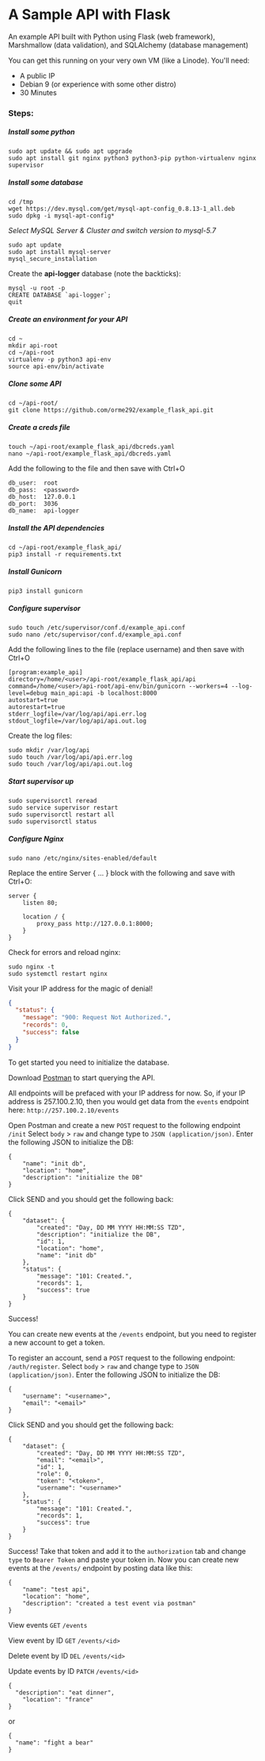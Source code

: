 # A Sample API with Flask

An example API built with Python using Flask (web framework), Marshmallow (data validation), and SQLAlchemy (database management)

You can get this running on your very own VM (like a Linode). You'll need:

* A public IP
* Debian 9 (or experience with some other distro)
* 30 Minutes

### Steps:

##### Install some python
```
sudo apt update && sudo apt upgrade
sudo apt install git nginx python3 python3-pip python-virtualenv nginx supervisor
```

##### Install some database
```
cd /tmp
wget https://dev.mysql.com/get/mysql-apt-config_0.8.13-1_all.deb
sudo dpkg -i mysql-apt-config*
```
*Select MySQL Server & Cluster and switch version to mysql-5.7*
```
sudo apt update
sudo apt install mysql-server
mysql_secure_installation
```
Create the **api-logger** database (note the backticks):
```
mysql -u root -p
CREATE DATABASE `api-logger`;
quit
```

##### Create an environment for your API
```
cd ~
mkdir api-root
cd ~/api-root
virtualenv -p python3 api-env
source api-env/bin/activate
```

##### Clone some API
```
cd ~/api-root/
git clone https://github.com/orme292/example_flask_api.git
```

##### Create a creds file
```
touch ~/api-root/example_flask_api/dbcreds.yaml
nano ~/api-root/example_flask_api/dbcreds.yaml
```
Add the following to the file and then save with Ctrl+O
```
db_user:  root
db_pass:  <password>
db_host:  127.0.0.1
db_port:  3036
db_name:  api-logger
```

##### Install the API dependencies
```
cd ~/api-root/example_flask_api/
pip3 install -r requirements.txt
```

##### Install Gunicorn
```
pip3 install gunicorn
```

##### Configure supervisor
```
sudo touch /etc/supervisor/conf.d/example_api.conf
sudo nano /etc/supervisor/conf.d/example_api.conf
```
Add the following lines to the file (replace username) and then save with Ctrl+O
```
[program:example_api]
directory=/home/<user>/api-root/example_flask_api/api
command=/home/<user>/api-root/api-env/bin/gunicorn --workers=4 --log-level=debug main_api:api -b localhost:8000
autostart=true
autorestart=true
stderr_logfile=/var/log/api/api.err.log
stdout_logfile=/var/log/api/api.out.log
```
Create the log files:
```
sudo mkdir /var/log/api
sudo touch /var/log/api/api.err.log
sudo touch /var/log/api/api.out.log
```
##### Start supervisor up
```
sudo supervisorctl reread
sudo service supervisor restart
sudo supervisorctl restart all
sudo supervisorctl status
```

##### Configure Nginx
```
sudo nano /etc/nginx/sites-enabled/default
```
Replace the entire Server { ... } block with the following and save with Ctrl+O:
```
server {
    listen 80;

    location / {
        proxy_pass http://127.0.0.1:8000;
    }
}
```
Check for errors and reload nginx:
```
sudo nginx -t
sudo systemctl restart nginx
```

Visit your IP address for the magic of denial!
```json
{
  "status": {
    "message": "900: Request Not Authorized.",
    "records": 0,
    "success": false
  }
}
```
To get started you need to initialize the database.

Download [Postman](https://www.getpostman.com/) to start querying the API.

All endpoints will be prefaced with your IP address for now. So, if your IP address is 257.100.2.10, then you would get data from the `events` endpoint here: `http://257.100.2.10/events`

Open Postman and create a new `POST` request to the following endpoint `/init`
Select `body` > `raw` and change type to `JSON (application/json)`. Enter the following JSON to initialize the DB:
```
{
	"name": "init db",
	"location": "home",
	"description": "initialize the DB"
}
```
Click SEND and you should get the following back:
```
{
    "dataset": {
        "created": "Day, DD MM YYYY HH:MM:SS TZD",
        "description": "initialize the DB",
        "id": 1,
        "location": "home",
        "name": "init db"
    },
    "status": {
        "message": "101: Created.",
        "records": 1,
        "success": true
    }
}
```

Success!

You can create new events at the `/events` endpoint, but you need to register a new account to get a token.

To register an account, send a `POST` request to the following endpoint: `/auth/register`.
Select `body` > `raw` and change type to `JSON (application/json)`.
Enter the following JSON to initialize the DB:
```
{
	"username": "<username>",
	"email": "<email>"
}
```
Click SEND and you should get the following back:
```
{
    "dataset": {
        "created": "Day, DD MM YYYY HH:MM:SS TZD",
        "email": "<email>",
        "id": 1,
        "role": 0,
        "token": "<token>",
        "username": "<username>"
    },
    "status": {
        "message": "101: Created.",
        "records": 1,
        "success": true
    }
}
```

Success! Take that token and add it to the `authorization` tab and change `type` to `Bearer Token` and paste your token in. Now you can create new events at the `/events/` endpoint by posting data like this:
```
{
	"name": "test api",
	"location": "home",
	"description": "created a test event via postman"
}
```

View events
`GET` `/events`

View event by ID
`GET` `/events/<id>`

Delete event by ID
`DEL` `/events/<id>`

Update events by ID
`PATCH` `/events/<id>`
```
{
  "description": "eat dinner",
	"location": "france"
}
```
or
```
{
  "name": "fight a bear"
}
